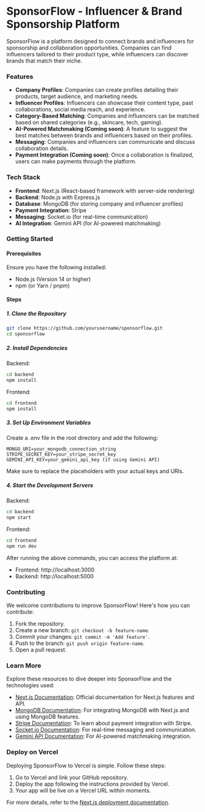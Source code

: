 # SponsorFlow - Influencer & Brand Sponsorship Platform

SponsorFlow is a platform designed to connect brands and influencers for sponsorship and collaboration opportunities. Companies can find influencers tailored to their product type, while influencers can discover brands that match their niche.

### Features
- **Company Profiles**: Companies can create profiles detailing their products, target audience, and marketing needs.
- **Influencer Profiles**: Influencers can showcase their content type, past collaborations, social media reach, and experience.
- **Category-Based Matching**: Companies and influencers can be matched based on shared categories (e.g., skincare, tech, gaming).
- **AI-Powered Matchmaking (Coming soon)**: A feature to suggest the best matches between brands and influencers based on their profiles.
- **Messaging**: Companies and influencers can communicate and discuss collaboration details.
- **Payment Integration (Coming soon)**: Once a collaboration is finalized, users can make payments through the platform.

### Tech Stack
- **Frontend**: Next.js (React-based framework with server-side rendering)
- **Backend**: Node.js with Express.js
- **Database**: MongoDB (for storing company and influencer profiles)
- **Payment Integration**: Stripe 
- **Messaging**: Socket.io (for real-time communication)
- **AI Integration**: Gemini API (for AI-powered matchmaking)

### Getting Started

#### Prerequisites
Ensure you have the following installed:
- Node.js (Version 14 or higher)
- npm (or Yarn / pnpm)

#### Steps

##### 1. Clone the Repository
```bash
git clone https://github.com/yourusername/sponsorflow.git
cd sponsorflow
```

##### 2. Install Dependencies

Backend:
```bash
cd backend
npm install
```

Frontend:
```bash
cd frontend
npm install
```

##### 3. Set Up Environment Variables
Create a .env file in the root directory and add the following:
```plaintext
MONGO_URI=your_mongodb_connection_string
STRIPE_SECRET_KEY=your_stripe_secret_key
GEMINI_API_KEY=your_gemini_api_key (if using Gemini API)
```
Make sure to replace the placeholders with your actual keys and URIs.

##### 4. Start the Development Servers

Backend:
```bash
cd backend
npm start
```

Frontend:
```bash
cd frontend
npm run dev
```

After running the above commands, you can access the platform at:
- Frontend: http://localhost:3000
- Backend: http://localhost:5000

### Contributing
We welcome contributions to improve SponsorFlow! Here's how you can contribute:
1. Fork the repository.
2. Create a new branch: `git checkout -b feature-name`.
3. Commit your changes: `git commit -m 'Add feature'`.
4. Push to the branch: `git push origin feature-name`.
5. Open a pull request.

### Learn More
Explore these resources to dive deeper into SponsorFlow and the technologies used:
- [Next.js Documentation](https://nextjs.org/docs): Official documentation for Next.js features and API.
- [MongoDB Documentation](https://docs.mongodb.com): For integrating MongoDB with Next.js and using MongoDB features.
- [Stripe Documentation](https://stripe.com/docs): To learn about payment integration with Stripe.
- [Socket.io Documentation](https://socket.io/docs): For real-time messaging and communication.
- [Gemini API Documentation](https://gemini.com/docs): For AI-powered matchmaking integration.

### Deploy on Vercel
Deploying SponsorFlow to Vercel is simple. Follow these steps:
1. Go to Vercel and link your GitHub repository.
2. Deploy the app following the instructions provided by Vercel.
3. Your app will be live on a Vercel URL within moments.

For more details, refer to the [Next.js deployment documentation](https://nextjs.org/docs/deployment).
